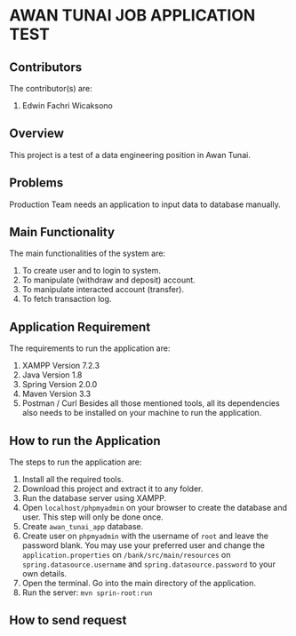 # AWAN TUNAI JOB APPLICATION TEST

## Contributors
The contributor(s) are:
  1. Edwin Fachri Wicaksono

## Overview
This project is a test of a data engineering position in Awan Tunai.

## Problems
Production Team needs an application to input data to database manually.

## Main Functionality
The main functionalities of the system are:
  1. To create user and to login to system.
  2. To manipulate (withdraw and deposit) account.
  3. To manipulate interacted account (transfer).
  4. To fetch transaction log.

## Application Requirement
The requirements to run the application are:
  1. XAMPP Version 7.2.3
  2. Java Version 1.8
  3. Spring Version 2.0.0
  4. Maven Version 3.3
  5. Postman / Curl
Besides all those mentioned tools, all its dependencies also needs to be installed on your machine to run the application.

## How to run the Application
The steps to run the application are:
  1. Install all the required tools.
  2. Download this project and extract it to any folder.
  3. Run the database server using XAMPP.
  4. Open `localhost/phpmyadmin` on your browser to create the database and user. This step will only be done once.
  5. Create `awan_tunai_app` database.
  6. Create user on `phpmyadmin` with the username of `root` and leave the password blank. You may use your preferred user and change the `application.properties` on `/bank/src/main/resources` on `spring.datasource.username` and `spring.datasource.password` to your own details.
  7. Open the terminal. Go into the main directory of the application.
  8. Run the server: `mvn sprin-root:run`

## How to send request
